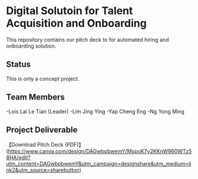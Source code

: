 # Digital Solutoin for Talent Acquisition and Onboarding 
This repository contains our pitch deck to for automated hiring and onboarding solution.
## Status 
This is only a concept project.
## Team Members
-Lois Lai Le Tian (Leader)
-Lim Jing Ying 
-Yap Cheng Eng
-Ng Yong Ming
## Project Deliverable
【Download Pitch Deck (PDF)】
(https://www.canva.com/design/DAGwbpbwemY/MspoK7y2KKnW960WTz58HA/edit?utm_content=DAGwbpbwemY&utm_campaign=designshare&utm_medium=link2&utm_source=sharebutton)
